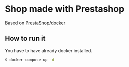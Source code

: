 # Shop made with Prestashop

Based on  [PrestaShop/docker](https://github.com/PrestaShop/docker)

## How to run it

You have to have already docker installed.

```bash
$ docker-compose up -d
```
